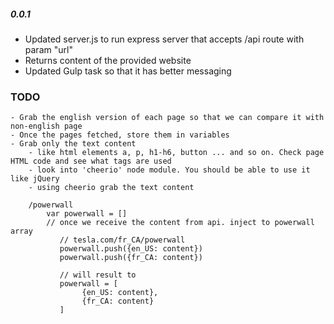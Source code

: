 ##### 0.0.1
 - Updated server.js to run express server that accepts /api route with param "url"
 - Returns content of the provided website
 - Updated Gulp task so that it has better messaging


### TODO
    - Grab the english version of each page so that we can compare it with non-english page
    - Once the pages fetched, store them in variables
    - Grab only the text content
        - like html elements a, p, h1-h6, button ... and so on. Check page HTML code and see what tags are used
        - look into 'cheerio' node module. You should be able to use it like jQuery
        - using cheerio grab the text content

        /powerwall
            var powerwall = []
            // once we receive the content from api. inject to powerwall array
               // tesla.com/fr_CA/powerwall
               powerwall.push({en_US: content})
               powerwall.push({fr_CA: content})

               // will result to
               powerwall = [
                    {en_US: content},
                    {fr_CA: content}
               ]
